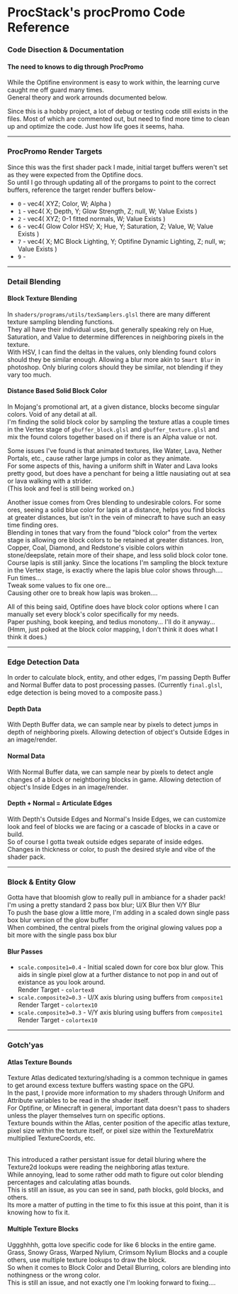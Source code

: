 # ProcStack's procPromo Code Reference
### Code Disection & Documentation
#### The need to knows to dig through ProcPromo
While the Optifine environment is easy to work within, the learning curve caught me off guard many times.
<br/>General theory and work arrounds documented below.

Since this is a hobby project, a lot of debug or testing code still exists in the files.  Most of which are commented out, but need to find more time to clean up and optimize the code.  Just how life goes it seems, haha.

---

### ProcPromo Render Targets
Since this was the first shader pack I made, initial target buffers weren't set as they were expected from the Optifine docs.
<br/>So until I go through updating all of the prorgams to point to the correct buffers, reference the target render buffers below-
 - `0` - vec4( XYZ; Color, W; Alpha )
 - `1` - vec4( X; Depth, Y; Glow Strength, Z; null, W; Value Exists )
 - `2` - vec4( XYZ; 0-1 fitted normals, W; Value Exists )
 - `6` - vec4( Glow Color HSV; X; Hue, Y; Saturation, Z; Value, W; Value Exists )
 - `7` - vec4( X; MC Block Lighting, Y; Optifine Dynamic Lighting, Z; null, w; Value Exists )
 - `9` - 
 
---

### Detail Blending
#### Block Texture Blending
In `shaders/programs/utils/texSamplers.glsl` there are many different texture sampling blending functions.
<br/>They all have their individual uses, but generally speaking rely on Hue, Saturation, and Value to determine differences in neighboring pixels in the texture.
<br/>With HSV, I can find the deltas in the values, only blending found colors should they be similar enough.  Allowing a blur more akin to `Smart Blur` in photoshop.  Only bluring colors should they be similar, not blending if they vary too much.

#### Distance Based Solid Block Color
In Mojang's promotional art, at a given distance, blocks become singular colors.  Void of any detail at all.
<br/>I'm finding the solid block color by sampling the texture atlas a couple times in the Vertex stage of `gbuffer_block.glsl` and `gbuffer_texture.glsl` and mix the found colors together based on if there is an Alpha value or not.

Some issues I've found is that animated textures, like Water, Lava, Nether Portals, etc., cause rather large jumps in color as they animate.
<br/>For some aspects of this, having a uniform shift in Water and Lava looks pretty good, but does have a penchant for being a little nausiating out at sea or lava walking with a strider.
<br/>(This look and feel is still being worked on.)

Another issue comes from Ores blending to undesirable colors.  For some ores, seeing a solid blue color for lapis at a distance, helps you find blocks at greater distances, but isn't in the vein of minecraft to have such an easy time finding ores.
<br/>Blending in tones that vary from the found "block color" from the vertex stage is allowing ore block colors to be retained at greater distances.  Iron, Copper, Coal, Diamond, and Redstone's visible colors within stone/deepslate, retain more of their shape, and less solid block color tone.
<br/>Course lapis is still janky.  Since the locations I'm sampling the block texture in the Vertex stage, is exactly where the lapis blue color shows through.... Fun times...
<br/>Tweak some values to fix one ore...
<br/>Causing other ore to break how lapis was broken....

All of this being said, Optifine does have block color options where I can manually set every block's color specifically for my needs.
<br/>Paper pushing, book keeping, and tedius monotony... I'll do it anyway...
<br/>(Hmm, just poked at the block color mapping, I don't think it does what I think it does.)
 
---

### Edge Detection Data
In order to calculate block, entity, and other edges, I'm passing Depth Buffer and Normal Buffer data to post processing passes.
(Currently `final.glsl`, edge detection is being moved to a composite pass.)

#### Depth Data
With Depth Buffer data, we can sample near by pixels to detect jumps in depth of neighboring pixels.  Allowing detection of object's Outside Edges in an image/render.

#### Normal Data
With Normal Buffer data, we can sample near by pixels to detect angle changes of a block or neightboring blocks in game.  Allowing detection of object's Inside Edges in an image/render.

#### Depth + Normal = Articulate Edges
With Depth's Outside Edges and Normal's Inside Edges, we can customize look and feel of blocks we are facing or a cascade of blocks in a cave or build.
<br/>So of course I gotta tweak outside edges separate of inside edges.  Changes in thickness or color, to push the desired style and vibe of the shader pack. 
 
---

### Block & Entity Glow
Gotta have that bloomish glow to really pull in ambiance for a shader pack!
<br/>I'm using a pretty standard 2 pass box blur; U/X Blur then V/Y Blur
<br/>To push the base glow a little more, I'm adding in a scaled down single pass box blur version of the glow buffer
<br/>When combined, the central pixels from the original glowing values pop a bit more with the single pass box blur

#### Blur Passes
 - `scale.composite1=0.4` - Initial scaled down for core box blur glow.  This aids in single pixel glow at a further distance to not pop in and out of existance as you look around. <br/>Render Target - `colortex8`
 - `scale.composite2=0.3` - U/X axis bluring using buffers from `composite1` <br/>Render Target - `colortex10`
 - `scale.composite3=0.3` - V/Y axis bluring using buffers from `composite1` <br/>Render Target - `colortex10`
 
---

### Gotch'yas
#### Atlas Texture Bounds
Texture Atlas dedicated texturing/shading is a common technique in games to get around excess texture buffers wasting space on the GPU.
<br/>In the past, I provide more information to my shaders through Uniform and Attribute variables to be read in the shader itself.
<br/>For Optifine, or Minecraft in general, important data doesn't pass to shaders unless the player themselves turn on specific options.
<br/>Texture bounds within the Atlas, center position of the apecific atlas texture, pixel size within the texture itself, or pixel size within the TextureMatrix multiplied TextureCoords, etc.

<br/>This introduced a rather persistant issue for detail bluring where the Texture2d lookups were reading the neighboring atlas texture.
<br/>While annoying, lead to some rather odd math to figure out color blending percentages and calculating atlas bounds.
<br/>This is still an issue, as you can see in sand, path blocks, gold blocks, and others.
<br/>Its more a matter of putting in the time to fix this issue at this point, than it is knowing how to fix it.

#### Multiple Texture Blocks
Uggghhhh, gotta love specific code for like 6 blocks in the entire game.
<br/>Grass, Snowy Grass, Warped Nylium, Crimsom Nylium Blocks and a couple others, use multiple texture lookups to draw the block.
<br/>So when it comes to Block Color and Detail Blurring, colors are blending into nothingness or the wrong color.
<br/>This is still an issue, and not exactly one I'm looking forward to fixing....